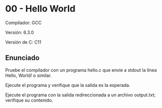 # 00 - Hello World

Compilador: GCC

Versión: 6.3.0

Versión de C: C11

## Enunciado
Pruebe el compilador con un programa hello.c que envíe a stdout
la línea Hello, World! o similar.

Ejecute el programa y verifique que la salida es la esperada.

Ejecute el programa con la salida redireccionada a un archivo
output.txt; verifique su contenido.
